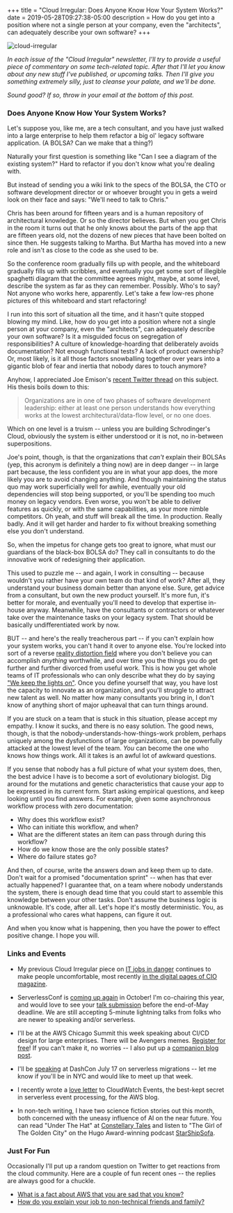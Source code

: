 +++
title = "Cloud Irregular: Does Anyone Know How Your System Works?"
date = 2019-05-28T09:27:38-05:00
description = How do you get into a position where not a single person at your company, even the "architects", can adequately describe your own software?
+++

<img class="alignnone size-full wp-image-2812" src="/images/cloud-irregular.png" alt="cloud-irregular" />

*In each issue of the "Cloud Irregular" newsletter, I'll try to provide a useful piece of commentary on some tech-related topic. After that I'll let you know about any new stuff I've published, or upcoming talks. Then I'll give you something extremely silly, just to cleanse your palate, and we'll be done.* 

*Sound good? If so, throw in your email at the bottom of this post.*

### Does Anyone Know How Your System Works?

Let's suppose you, like me, are a tech consultant, and you have just walked into a large enterprise to help them refactor a big ol' legacy software application. (A BOLSA? Can we make that a thing?)

Naturally your first question is something like "Can I see a diagram of the existing system?" Hard to refactor if you don't know what you're dealing with.

But instead of sending you a wiki link to the specs of the BOLSA, the CTO or software development director or or whoever brought you in gets a weird look on their face and says: "We'll need to talk to Chris."

Chris has been around for fifteen years and is a human repository of architectural knowledge. Or so the director believes. But when you get Chris in the room it turns out that he only knows about the parts of the app that are fifteen years old, not the dozens of new pieces that have been bolted on since then. He suggests talking to Martha. But Martha has moved into a new role and isn't as close to the code as she used to be.

So the conference room gradually fills up with people, and the whiteboard gradually fills up with scribbles, and eventually you get some sort of illegible spaghetti diagram that the committee agrees might, maybe, at some level, describe the system as far as they can remember. Possibly. Who's to say? Not anyone who works here, apparently. Let's take a few low-res phone pictures of this whiteboard and start refactoring!

I run into this sort of situation all the time, and it hasn't quite stopped blowing my mind. Like, how do you get into a position where not a single person at your company, even the "architects", can adequately describe your own software? Is it a misguided focus on segregation of responsibilities? A culture of knowledge-hoarding that deliberately avoids documentation? Not enough functional tests? A lack of product ownership? Or, most likely, is it all those factors snowballing together over years into a gigantic blob of fear and inertia that nobody dares to touch anymore?

Anyhow, I appreciated Joe Emison's [recent Twitter thread](https://twitter.com/JoeEmison/status/1130084973074165763) on this subject. His thesis boils down to this:

> Organizations are in one of two phases of software development leadership: either at least one person understands how everything works at the lowest architectural/data-flow level, or no one does.

Which on one level is a truism -- unless you are building Schrodinger's Cloud, obviously the system is either understood or it is not, no in-between superpositions. 

Joe's point, though, is that the organizations that *can't* explain their BOLSAs (yep, this acronym is definitely a thing now) are in deep danger -- in large part because, the less confident you are in what your app does, the more likely you are to avoid changing anything. And though maintaining the status quo may work superficially well for awhile, eventually your old dependencies will stop being supported, or you'll be spending too much money on legacy vendors. Even worse, you won't be able to deliver features as quickly, or with the same capabilities, as your more nimble competitors. Oh yeah, and stuff will break all the time. In production. Really badly. And it will get harder and harder to fix without breaking something else you don't understand.

So, when the impetus for change gets too great to ignore, what must our guardians of the black-box BOLSA do? They call in consultants to do the innovative work of redesigning their application. 

This used to puzzle me -- and again, I work in consulting -- because wouldn't you rather have your own team do that kind of work? After all, they understand your business domain better than anyone else. Sure, get advice from a consultant, but own the new product yourself. It's more fun, it's better for morale, and eventually you'll need to develop that expertise in-house anyway. Meanwhile, have the consultants or contractors or whatever take over the maintenance tasks on your legacy system. That should be basically undifferentiated work by now.

BUT -- and here's the really treacherous part -- if you can't explain how your system works, you can't hand it over to anyone else. You're locked into sort of a reverse [reality distortion field](https://en.wikipedia.org/wiki/Reality_distortion_field) where you don't believe you can accomplish *anything* worthwhile, and over time you the things you do get further and further divorced from useful work. This is how you get whole teams of IT professionals who can only describe what they do by saying ["We keep the lights on"](https://faasandfurious.com/92). Once you define yourself that way, you have lost the capacity to innovate as an organization, and you'll struggle to attract new talent as well. No matter how many consultants you bring in, I don't know of anything short of major upheaval that can turn things around.

If you are stuck on a team that is stuck in this situation, please accept my empathy. I know it sucks, and there is no easy solution. The good news, though, is that the nobody-understands-how-things-work problem, perhaps uniquely among the dysfunctions of large organizations, can be powerfully attacked at the lowest level of the team. *You* can become the one who knows how things work. All it takes is an awful lot of awkward questions.

If you sense that nobody has a full picture of what your system does, then, the best advice I have is to become a sort of evolutionary biologist. Dig around  for the mutations and genetic characteristics that cause your app to be expressed in its current form. Start asking empirical questions, and keep looking until you find answers. For example, given some asynchronous workflow process with zero documentation:

- Why does this workflow exist?
- Who can initiate this workflow, and when?
- What are the different states an item can pass through during this workflow?
- How do we know those are the only possible states?
- Where do failure states go?

And then, of course, write the answers down and keep them up to date. Don't wait for a promised "documentation sprint" -- when has that ever actually happened? I guarantee that, on a team where nobody understands the system, there is enough dead time that you could start to assemble this knowledge between your other tasks. Don't assume the business logic is unknowable. It's code, after all. Let's hope it's mostly deterministic. You, as a professional who cares what happens, can figure it out. 

And when you know what is happening, then you have the power to effect positive change. I hope you will. 

### Links and Events

- My previous Cloud Irregular piece on [IT jobs in danger](https://forrestbrazeal.com/2019/01/16/cloud-irregular-the-creeping-it-apocalypse/) continues to make people uncomfortable, most recently [in the digital pages of CIO magazine](https://www.cio.com/article/3397111/it-job-apocalypse-rise-of-the-machines.html).

- ServerlessConf is [coming up again](https://nyc2019.serverlessconf.io/) in October! I'm co-chairing this year, and would love to see your [talk submission](https://serverlessconf2019.typeform.com/to/eopTfq) before the end-of-May deadline. We are still accepting 5-minute lightning talks from folks who are newer to speaking and/or serverless.

- I'll be at the AWS Chicago Summit this week speaking about CI/CD design for large enterprises. There will be Avengers memes. [Register for free](https://www.cvent.com/events/aws-summit-chicago/registration-21a28f888de849188ab183411ec289d4.aspx?fqp=true)! If you can't make it, no worries -- I also put up a [companion blog post](https://www.trek10.com/blog/pragmatic-enterprise-cicd/).

- I'll be [speaking](https://www.dashcon.io/talks/when-bad-architectures-happen-to-good-people/) at DashCon July 17 on serverless migrations -- let me know if you'll be in NYC and would like to meet up that week.

- I recently wrote a [love letter](https://aws.amazon.com/blogs/aws/building-serverless-pipelines-with-amazon-cloudwatch-events/) to CloudWatch Events, the best-kept secret in serverless event processing, for the AWS blog.

- In non-tech writing, I have two science fiction stories out this month, both concerned with the uneasy influence of AI on the near future. You can read "Under The Hat" at [Constellary Tales](http://constellary.com/blog-post/fiction-under-the-hat/) and listen to "The Girl of The Golden City" on the Hugo Award-winning podcast [StarShipSofa](http://www.starshipsofa.com/blog/2019/05/08/starshipsofa-no-587-forrest-brazeal/).

### Just For Fun

Occasionally I'll put up a random question on Twitter to get reactions from the cloud community. Here are a couple of fun recent ones -- the replies are always good for a chuckle.

- [What is a fact about AWS that you are sad that you know?](https://twitter.com/forrestbrazeal/status/1126161569988206594)
- [How do you explain your job to non-technical friends and family?](https://twitter.com/forrestbrazeal/status/1131256785451540480)